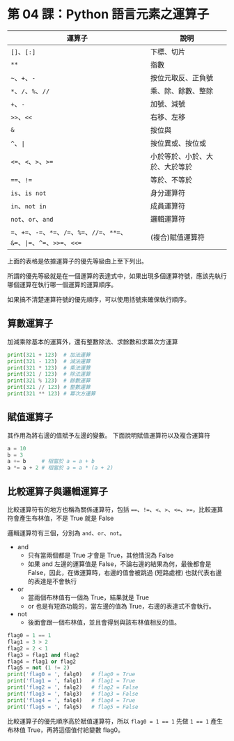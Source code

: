 # 第 04 課：Python 語言元素之運算子
|運算子                                                                         |說明|
|--                                                                             |--|
|`[]`、`[:]`                                                                    |下標、切片|
|`**`                                                                           |指數|
|`~`、`+`、`-`                                                                   |按位元取反、正負號|
|`*`、`/`、`%`、`//`                                                             |乘、除、餘數、整除|
|`+`、`-`                                                                        |加號、減號|
|`>>`、`<<`                                                                      |右移、左移|
|`&`                                                                             |按位與|
|`^`、`\|`                                                                       |按位異或、按位或|
|`<=`、`<`、`>`、`>=`                                                             |小於等於、小於、大於、大於等於|
|`==`、`!=`                                                                       |等於、不等於|
|`is`、`is not`                                                                   |身分運算符|
|`in`、`not in`                                                                   | 成員運算符|
|`not`、`or`、`and`                                                                 | 邏輯運算符|
|`=`、`+=`、`-=`、`*=`、`/=`、`%=`、`//=`、`**=`、`&=`、`\|=`、`^=`、`>>=`、`<<=`   | (複合)賦值運算符|

上面的表格是依據運算子的優先等級由上至下列出。

所謂的優先等級就是在一個運算的表達式中，如果出現多個運算符號，應該先執行哪個運算在執行哪一個運算的運算順序。

如果搞不清楚運算符號的優先順序，可以使用括號來確保執行順序。

## 算數運算子
加減乘除基本的運算外，還有整數除法、求餘數和求冪次方運算
```py
print(321 + 123)  # 加法運算
print(321 - 123)  # 減法運算
print(321 * 123)  # 乘法運算
print(321 / 123)  # 除法運算
print(321 % 123)  # 餘數運算
print(321 // 123) # 整數運算
print(321 ** 123) # 冪次方運算
```

## 賦值運算子
其作用為將右邊的值賦予左邊的變數。
下面說明賦值運算符以及複合運算符
```python
a = 10
b = 3
a += b     # 相當於 a = a + b
a *= a + 2 # 相當於 a = a * (a + 2)
```

##  比較運算子與邏輯運算子
比較運算符有的地方也稱為關係運算符，包括 `==`、`!=`、`<`、`>`、`<=`、`>=`，比較運算符會產生布林值，不是 True 就是 False

邏輯運算符有三個，分別為 `and`、`or`、`not`。
- and
  - 只有當兩個都是 True 才會是 True，其他情況為 False
  - 如果 and 左邊的運算值是 False，不論右邊的結果為何，最後都會是 False，因此，在做運算時，右邊的值會被跳過 (短路處裡)
     也就代表右邊的表達是不會執行
- or
  - 當兩個布林值有一個為 True，結果就是 True
  - or 也是有短路功能的，當左邊的值為 True，右邊的表達式不會執行。
- not
  - 後面會跟一個布林值，並且會得到與該布林值相反的值。

```python
flag0 = 1 == 1
flag1 = 3 > 2
flag2 = 2 < 1
flag3 = flag1 and flag2
flag4 = flag1 or flag2
flag5 = not (1 != 2)
print('flag0 = ', falg0)   # flag0 = True
print('flag1 = ', falg1)   # flag1 = True
print('flag2 = ', falg2)   # flag2 = False
print('flag3 = ', falg3)   # flag3 = False
print('flag4 = ', falg4)   # flag4 = True
print('flag5 = ', falg5)   # flag5 = False
```

比較運算子的優先順序高於賦值運算符，所以 `flag0 = 1 == 1` 先做 `1 == 1` 產生布林值 True，再將這個值付給變數 flag0。

